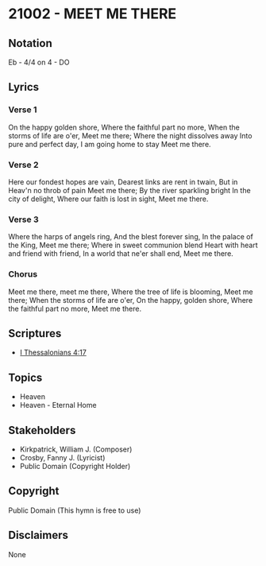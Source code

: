 # 21002 - MEET ME THERE

## Notation

Eb - 4/4 on 4 - DO

## Lyrics

### Verse 1

On the happy golden shore, Where the faithful part no more, When the storms of life are o'er, Meet me there; Where the night dissolves away Into pure and perfect day, I am going home to stay Meet me there.

### Verse 2

Here our fondest hopes are vain, Dearest links are rent in twain, But in Heav'n no throb of pain Meet me there; By the river sparkling bright In the city of delight, Where our faith is lost in sight, Meet me there.

### Verse 3

Where the harps of angels ring, And the blest forever sing, In the palace of the King, Meet me there; Where in sweet communion blend Heart with heart and friend with friend, In a world that ne'er shall end, Meet me there.

### Chorus

Meet me there, meet me there, Where the tree of life is blooming, Meet me there; When the storms of life are o'er, On the happy, golden shore, Where the faithful part no more, Meet me there.


## Scriptures

- [I Thessalonians 4:17](https://www.biblegateway.com/passage/?search=I%20Thessalonians%204%3A17)

## Topics

- Heaven
- Heaven - Eternal Home

## Stakeholders

- Kirkpatrick, William J. (Composer)
- Crosby, Fanny J. (Lyricist)
- Public Domain (Copyright Holder)

## Copyright

Public Domain
(This hymn is free to use)

## Disclaimers

None

